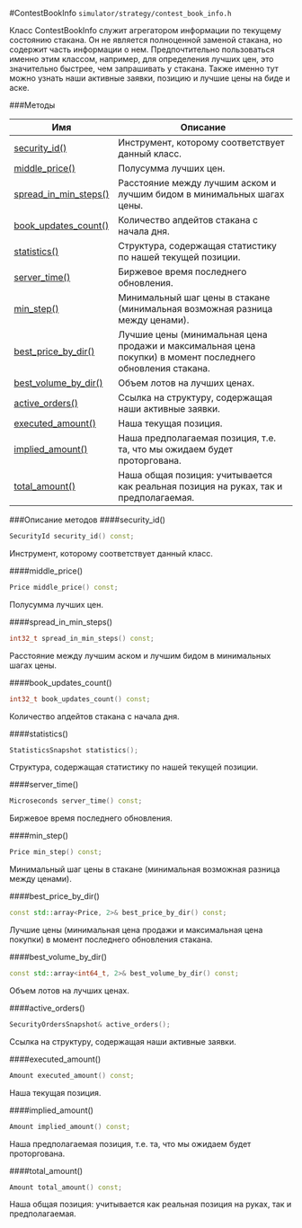 #ContestBookInfo
`simulator/strategy/contest_book_info.h`

Класс ContestBookInfo служит агрегатором информации по текущему состоянию стакана.
Он не является полноценной заменой стакана, но содержит часть информации о нем.
Предпочтительно пользоваться именно этим классом, например, для определения лучших цен,
это значительно быстрее, чем запрашивать у стакана.
Также именно тут можно узнать наши активные заявки, позицию и лучшие цены на биде и аске.

###Методы

|Имя| Описание|
|------------------|--------------------|
|[security_id()](#security_id)|Инструмент, которому соответствует данный класс.|
|[middle_price()](#middle_price)|Полусумма лучших цен.|
|[spread_in_min_steps()](#spread_in_min_steps)|Расстояние между лучшим аском и лучшим бидом в минимальных шагах цены.|
|[book_updates_count()](#book_updates_count)|Количество апдейтов стакана с начала дня.|
|[statistics()](#statistics)|Структура, содержащая статистику по нашей текущей позиции.|
|[server_time()](#server_time)|Биржевое время последнего обновления.|
|[min_step()](#min_step)|Минимальный шаг цены в стакане (минимальная возможная разница между ценами).|
|[best_price_by_dir()](#best_price_by_dir)|Лучшие цены (минимальная цена продажи и максимальная цена покупки) в момент последнего обновления стакана.|
|[best_volume_by_dir()](#best_volume_by_dir)|Объем лотов на лучших ценах.|
|[active_orders()](#active_orders)|Ссылка на структуру, содержащая наши активные заявки.|
|[executed_amount()](#executed_amount)|Наша текущая позиция.|
|[implied_amount()](#implied_amount)|Наша предполагаемая позиция, т.е. та, что мы ожидаем будет проторгована.|
|[total_amount()](#total_amount)|Наша общая позиция: учитывается как реальная позиция на руках, так и предполагаемая.|

###Описание методов
<a name="security_id"></a>
####security_id()
```c++
SecurityId security_id() const;
```
Инструмент, которому соответствует данный класс.

<a name="middle_price"></a>
####middle_price()
```c++
Price middle_price() const;
```
Полусумма лучших цен.

<a name="spread_in_min_steps"></a>
####spread_in_min_steps()
```c++
int32_t spread_in_min_steps() const;
```
Расстояние между лучшим аском и лучшим бидом в минимальных шагах цены.

<a name="book_updates_count"></a>
####book_updates_count()
```c++
int32_t book_updates_count() const;
```
Количество апдейтов стакана с начала дня.

<a name="statistics"></a>
####statistics()
```c++
StatisticsSnapshot statistics();
```
Структура, содержащая статистику по нашей текущей позиции.

<a name="server_time"></a>
####server_time()
```c++
Microseconds server_time() const;
```
Биржевое время последнего обновления.

<a name="min_step"></a>
####min_step()
```c++
Price min_step() const;
```
Минимальный шаг цены в стакане (минимальная возможная разница между ценами).

<a name="best_price_by_dir"></a>
####best_price_by_dir()
```c++
const std::array<Price, 2>& best_price_by_dir() const;
```
Лучшие цены (минимальная цена продажи и максимальная цена покупки) в момент последнего обновления стакана.

<a name="best_volume_by_dir"></a>
####best_volume_by_dir()
```c++
const std::array<int64_t, 2>& best_volume_by_dir() const;
```
Объем лотов на лучших ценах.

<a name="active_orders"></a>
####active_orders()
```c++
SecurityOrdersSnapshot& active_orders();
```
Ссылка на структуру, содержащая наши активные заявки.

<a name="executed_amount"></a>
####executed_amount()
```c++
Amount executed_amount() const;
```
Наша текущая позиция.

<a name="implied_amount"></a>
####implied_amount()
```c++
Amount implied_amount() const;
```
Наша предполагаемая позиция, т.е. та, что мы ожидаем будет проторгована.

<a name="total_amount"></a>
####total_amount()
```c++
Amount total_amount() const;
```
Наша общая позиция: учитывается как реальная позиция на руках, так и предполагаемая.


